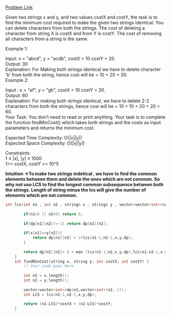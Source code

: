 [Problem Link](https://www.geeksforgeeks.org/problems/minimum-cost-to-make-two-strings-identical1107/1)<br>

Given two strings x and y, and two values costX and costY, the task is to find the minimum cost required to make the given two strings identical. You can delete characters from both the strings. The cost of deleting a character from string X is costX and from Y is costY. The cost of removing all characters from a string is the same.<br>

Example 1:<br>

Input: x = "abcd", y = "acdb", costX = 10
       costY = 20.<br>
Output: 30<br>
Explanation: For Making both strings
identical we have to delete character 
'b' from both the string, hence cost 
will be = 10 + 20 = 30.<br>
Example 2:<br>

Input : x = "ef", y = "gh", costX = 10
        costY = 20.<br>
Output: 60<br>
Explanation: For making both strings 
identical, we have to delete 2-2 
characters from both the strings, hence 
cost will be = 10 + 10 + 20 + 20 = 60.<br>
Your Task:
You don't need to read or print anything. Your task is to complete the function findMinCost() which takes both strings and the costs as input parameters and returns the minimum cost.<br>

Expected Time Complexity: O(|x|*|y|)<br>
Expected Space Complexity: O(|x|*|y|)<br>

Constraints:<br>
1 ≤ |x|, |y| ≤ 1000<br>
1<= costX, costY <= 10^5<br>

__Intuition ->To make two strings indetical , we have to find the common elements between them and delete the ones which are not common. So why not use LCS to find the longest common subsequence between both the strings. Length of string minus the lcs will give the number of elements which are not common.__

```C++
int lcs(int n1 , int n2 , string& x , string& y , vector<vector<int>>&dp){
        
        if(n1<0 || n2<0) return 0;
        
        if(dp[n1][n2]!=-1) return dp[n1][n2];
        
        if(x[n1]==y[n2]){
            return dp[n1][n2] = 1+lcs(n1-1,n2-1,x,y,dp);
        }
        
        return dp[n1][n2]= 0 + max (lcs(n1-1,n2,x,y,dp),lcs(n1,n2-1,x,y,dp));
    }
    int findMinCost(string x, string y, int costX, int costY) {
        // Your code goes here
        
        int n1 = x.length();
        int n2 = y.length();
        
        vector<vector<int>>dp(n1,vector<int>(n2,-1));
        int LCS = lcs(n1-1,n2-1,x,y,dp);
        
        return (n1-LCS)*costX + (n2-LCS)*costY;
    }
```
